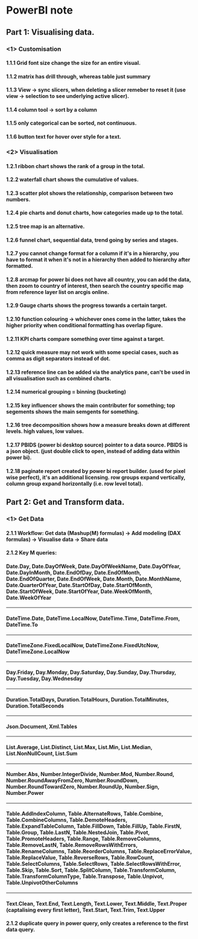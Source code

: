 # PowerBI note

## Part 1: Visualising data. 

### <1> Customisation
#### 1.1.1 Grid font size change the size for an entire visual. 

#### 1.1.2 matrix has drill through, whereas table just summary

#### 1.1.3 View -> sync slicers, when deleting a slicer remeber to reset it (use view -> selection to see underlying active slicer). 

#### 1.1.4 column tool -> sort by a column
#### 1.1.5 only categorical can be sorted, not continuous. 
#### 1.1.6 button text for hover over style for a text. 

### <2> Visualisation
#### 1.2.1 ribbon chart shows the rank of a group in the total.
#### 1.2.2 waterfall chart shows the cumulative of values.
#### 1.2.3 scatter plot shows the relationship, comparison between two numbers. 
#### 1.2.4 pie charts and donut charts, how categories made up to the total. 
#### 1.2.5 tree map is an alternative.
#### 1.2.6 funnel chart, sequential data, trend going by series and stages. 
#### 1.2.7 you cannot change format for a column if it's in a hierarchy, you have to format it when it's not in a hierarchy then added to hierarchy after formatted. 

#### 1.2.8 arcmap for power bi does not have all country, you can add the data, then zoom to country of interest, then search the country specific map from reference layer list on arcgis online. 

#### 1.2.9 Gauge charts shows the progress towards a certain target.
#### 1.2.10 function colouring -> whichever ones come in the latter, takes the higher priority when conditional formatting has overlap figure. 

#### 1.2.11 KPI charts compare something over time against a target. 
#### 1.2.12 quick measure may not work with some special cases, such as comma as digit separators instead of dot. 

#### 1.2.13 reference line can be added via the analytics pane, can't be used in all visualisation such as combined charts. 

#### 1.2.14 numerical grouping = binning (bucketing)
#### 1.2.15 key influencer shows the main contributer for something; top segements shows  the main semgents for something.

#### 1.2.16 tree decomposition shows how a measure breaks down at different levels. high values, low values. 
#### 1.2.17 PBIDS (power bi desktop source) pointer to a data source. PBIDS is a json object. (just double click to open, instead of adding data within power bi).
#### 1.2.18 paginate report created by power bi report builder. (used for pixel wise perfect), it's an additional licensing. row groups expand vertically, column group expand horizontally (i.e. row level total). 


## Part 2: Get and Transform data.

### <1> Get Data

#### 2.1.1 Workflow: Get data (Mashup(M) formulas) -> Add modeling (DAX formulas) -> Visualise data -> Share data

#### 2.1.2 Key M queries: 
#### Date.Day, Date.DayOfWeek, Date.DayOfWeekName, Date.DayOfYear, Date.DayInMonth, Date.EndOfDay, Date.EndOfMonth, Date.EndOfQuarter, Date.EndOfWeek, Date.Month, Date.MonthName, Date.QuarterOfYear, Date.StartOfDay, Date.StartOfMonth, Date.StartOfWeek, Date.StartOfYear, Date.WeekOfMonth, Date.WeekOfYear
____________________________________________________________________
#### DateTime.Date, DateTime.LocalNow, DateTime.Time, DateTime.From, DateTime.To
____________________________________________________________________

#### DateTimeZone.FixedLocalNow, DateTimeZone.FixedUtcNow, DateTimeZone.LocalNow
____________________________________________________________________

#### Day.Friday, Day.Monday, Day.Saturday, Day.Sunday, Day.Thursday, Day.Tuesday, Day.Wednesday
____________________________________________________________________

#### Duration.TotalDays, Duration.TotalHours, Duration.TotalMinutes, Duration.TotalSeconds
____________________________________________________________________

#### Json.Document, Xml.Tables
____________________________________________________________________
#### List.Average, List.Distinct, List.Max, List.Min, List.Median, List.NonNullCount, List.Sum
____________________________________________________________________
#### Number.Abs, Number.IntegerDivide, Number.Mod, Number.Round, Number.RoundAwayFromZero, Number.RoundDown, Number.RoundTowardZero, Number.RoundUp, Number.Sign, Number.Power
____________________________________________________________________
#### Table.AddIndexColumn, Table.AlternateRows, Table.Combine, Table.CombineColumns, Table.DemoteHeaders, Table.ExpandTableColumn, Table.FillDown, Table.FillUp, Table.FirstN, Table.Group, Table.LastN, Table.NestedJoin, Table.Pivot, Table.PromoteHeaders, Table.Range, Table.RemoveColumns, Table.RemoveLastN, Table.RemoveRowsWithErrors, Table.RenameColumns, Table.ReorderColumns, Table.ReplaceErrorValue, Table.ReplaceValue, Table.ReverseRows, Table.RowCount, Table.SelectColumns, Table.SelectRows, Table.SelectRowsWithError, Table.Skip, Table.Sort, Table.SplitColumn, Table.TransformColumn, Table.TransformColumnType, Table.Transpose, Table.Unpivot, Table.UnpivotOtherColumns
____________________________________________________________________
#### Text.Clean, Text.End, Text.Length, Text.Lower, Text.Middle, Text.Proper (captalising every first letter), Text.Start, Text.Trim, Text.Upper

#### 2.1.2 duplicate query in power query, only creates a reference to the first data query.